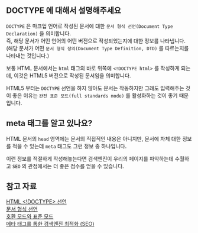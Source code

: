 ## DOCTYPE 에 대해서 설명해주세요
`DOCTYPE` 은 마크업 언어로 작성된 문서에 대한 `문서 형식 선언(Document Type Declaration)` 을 의미합니다.  
즉, 해당 문서가 어떤 언어의 어떤 버전으로 작성되었는지에 대한 정보를 나타냅니다. (해당 문서가 어떤 `문서 형식 정의(Document Type Definition, DTD)` 를 따르는지를 나타내는 것입니다.)

보통 HTML 문서에서는 `html` 태그의 바로 위쪽에 `<!DOCTYPE html>` 를 작성하게 되는데, 이것은 HTML5 버전으로 작성된 문서임을 의미합니다.  

HTML5 부터는 `DOCTYPE` 선언을 하지 않아도 문서는 작동하지만 그래도 입력해주는 것이 좋은 이유는 `완전 표준 모드(full standards mode)` 를 활성화하는 것이 좋기 때문입니다.  

## meta 태그를 알고 있나요?
HTML 문서의 `head` 영역에는 문서의 직접적인 내용은 아니지만, 문서에 자체 대한 정보를 적을 수 있는데 `meta` 태그도 그런 정보 중 하나입니다.  

이런 정보를 적절하게 작성해놓는다면 검색엔진이 우리의 페이지를 파악하는데 수월하고 `SEO` 의 관점에서는 더 좋은 점수를 얻을 수 있습니다.

## 참고 자료
[HTML <!DOCTYPE> 선언](http://www.tcpschool.com/html-tags/doctype)  
[문서 형식 선언](https://ko.wikipedia.org/wiki/%EB%AC%B8%EC%84%9C_%ED%98%95%EC%8B%9D_%EC%84%A0%EC%96%B8)  
[호환 모드와 표준 모드](https://developer.mozilla.org/ko/docs/Web/HTML/Quirks_Mode_and_Standards_Mode)  
[메타 태그를 통한 검색엔진 최적화 (SEO)](https://www.daleseo.com/html-meta-tags-for-seo/)  